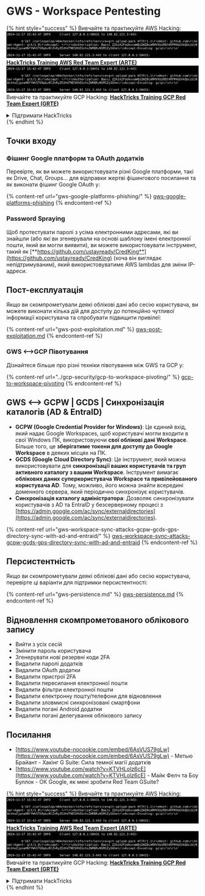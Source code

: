 # GWS - Workspace Pentesting

{% hint style="success" %}
Вивчайте та практикуйте AWS Hacking:<img src="../../.gitbook/assets/image (1).png" alt="" data-size="line">[**HackTricks Training AWS Red Team Expert (ARTE)**](https://training.hacktricks.xyz/courses/arte)<img src="../../.gitbook/assets/image (1).png" alt="" data-size="line">\
Вивчайте та практикуйте GCP Hacking: <img src="../../.gitbook/assets/image (2).png" alt="" data-size="line">[**HackTricks Training GCP Red Team Expert (GRTE)**<img src="../../.gitbook/assets/image (2).png" alt="" data-size="line">](https://training.hacktricks.xyz/courses/grte)

<details>

<summary>Підтримати HackTricks</summary>

* Перевірте [**плани підписки**](https://github.com/sponsors/carlospolop)!
* **Приєднуйтесь до** 💬 [**групи Discord**](https://discord.gg/hRep4RUj7f) або [**групи Telegram**](https://t.me/peass) або **слідкуйте** за нами в **Twitter** 🐦 [**@hacktricks\_live**](https://twitter.com/hacktricks\_live)**.**
* **Діліться хакерськими трюками, надсилаючи PR до** [**HackTricks**](https://github.com/carlospolop/hacktricks) та [**HackTricks Cloud**](https://github.com/carlospolop/hacktricks-cloud) репозиторіїв на GitHub.

</details>
{% endhint %}

## Точки входу

### Фішинг Google платформ та OAuth додатків

Перевірте, як ви можете використовувати різні Google платформи, такі як Drive, Chat, Groups... для відправки жертві фішингового посилання та як виконати фішинг Google OAuth у:

{% content-ref url="gws-google-platforms-phishing/" %}
[gws-google-platforms-phishing](gws-google-platforms-phishing/)
{% endcontent-ref %}

### Password Spraying

Щоб протестувати паролі з усіма електронними адресами, які ви знайшли (або які ви згенерували на основі шаблону імені електронної пошти, який ви могли виявити), ви можете використовувати інструмент, такий як [**https://github.com/ustayready/CredKing**](https://github.com/ustayready/CredKing) (хоча він виглядає непідтримуваним), який використовуватиме AWS lambdas для зміни IP-адреси.

## Пост-експлуатація

Якщо ви скомпрометували деякі облікові дані або сесію користувача, ви можете виконати кілька дій для доступу до потенційно чутливої інформації користувача та спробувати підвищити привілеї:

{% content-ref url="gws-post-exploitation.md" %}
[gws-post-exploitation.md](gws-post-exploitation.md)
{% endcontent-ref %}

### GWS <-->GCP Півотування

Дізнайтеся більше про різні техніки півотування між GWS та GCP у:

{% content-ref url="../gcp-security/gcp-to-workspace-pivoting/" %}
[gcp-to-workspace-pivoting](../gcp-security/gcp-to-workspace-pivoting/)
{% endcontent-ref %}

## GWS <--> GCPW | GCDS | Синхронізація каталогів (AD & EntraID)

* **GCPW (Google Credential Provider for Windows)**: Це єдиний вхід, який надає Google Workspaces, щоб користувачі могли входити в свої Windows ПК, використовуючи **свої облікові дані Workspace**. Більше того, це **зберігатиме токени для доступу до Google Workspace** в деяких місцях на ПК.
* **GCDS (Google Cloud Directory Sync)**: Це інструмент, який можна використовувати для **синхронізації ваших користувачів та груп активного каталогу з вашим Workspace**. Інструмент вимагає **облікових даних суперкористувача Workspace та привілейованого користувача AD**. Тому, можливо, його можна знайти всередині доменного сервера, який періодично синхронізує користувачів.
* **Синхронізація каталогу адміністратора**: Дозволяє синхронізувати користувачів з AD та EntraID у безсерверному процесі з [https://admin.google.com/ac/sync/externaldirectories](https://admin.google.com/ac/sync/externaldirectories).

{% content-ref url="gws-workspace-sync-attacks-gcpw-gcds-gps-directory-sync-with-ad-and-entraid/" %}
[gws-workspace-sync-attacks-gcpw-gcds-gps-directory-sync-with-ad-and-entraid](gws-workspace-sync-attacks-gcpw-gcds-gps-directory-sync-with-ad-and-entraid/)
{% endcontent-ref %}

## Персистентність

Якщо ви скомпрометували деякі облікові дані або сесію користувача, перевірте ці варіанти для підтримки персистентності:

{% content-ref url="gws-persistence.md" %}
[gws-persistence.md](gws-persistence.md)
{% endcontent-ref %}

## Відновлення скомпрометованого облікового запису

* Вийти з усіх сесій
* Змінити пароль користувача
* Згенерувати нові резервні коди 2FA
* Видалити паролі додатків
* Видалити OAuth додатки
* Видалити пристрої 2FA
* Видалити пересилання електронної пошти
* Видалити фільтри електронної пошти
* Видалити електронну пошту/телефони для відновлення
* Видалити зловмисні синхронізовані смартфони
* Видалити погані Android додатки
* Видалити погані делегування облікового запису

## Посилання

* [https://www.youtube-nocookie.com/embed/6AsVUS79gLw](https://www.youtube-nocookie.com/embed/6AsVUS79gLw) - Метью Брайант - Хакінг G Suite: Сила темної магії додатків
* [https://www.youtube.com/watch?v=KTVHLolz6cE](https://www.youtube.com/watch?v=KTVHLolz6cE) - Майк Фелч та Боу Буллок - ОК Google, як мені зробити Red Team GSuite?

{% hint style="success" %}
Вивчайте та практикуйте AWS Hacking:<img src="../../.gitbook/assets/image (1).png" alt="" data-size="line">[**HackTricks Training AWS Red Team Expert (ARTE)**](https://training.hacktricks.xyz/courses/arte)<img src="../../.gitbook/assets/image (1).png" alt="" data-size="line">\
Вивчайте та практикуйте GCP Hacking: <img src="../../.gitbook/assets/image (2).png" alt="" data-size="line">[**HackTricks Training GCP Red Team Expert (GRTE)**<img src="../../.gitbook/assets/image (2).png" alt="" data-size="line">](https://training.hacktricks.xyz/courses/grte)

<details>

<summary>Підтримати HackTricks</summary>

* Перевірте [**плани підписки**](https://github.com/sponsors/carlospolop)!
* **Приєднуйтесь до** 💬 [**групи Discord**](https://discord.gg/hRep4RUj7f) або [**групи Telegram**](https://t.me/peass) або **слідкуйте** за нами в **Twitter** 🐦 [**@hacktricks\_live**](https://twitter.com/hacktricks\_live)**.**
* **Діліться хакерськими трюками, надсилаючи PR до** [**HackTricks**](https://github.com/carlospolop/hacktricks) та [**HackTricks Cloud**](https://github.com/carlospolop/hacktricks-cloud) репозиторіїв на GitHub.

</details>
{% endhint %}
